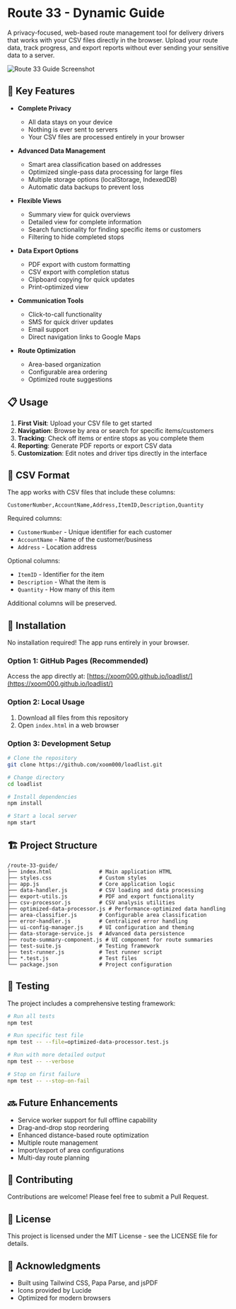 # Route 33 - Dynamic Guide

A privacy-focused, web-based route management tool for delivery drivers that works with your CSV files directly in the browser. Upload your route data, track progress, and export reports without ever sending your sensitive data to a server.

![Route 33 Guide Screenshot](screenshot.png)

## 🌟 Key Features

- **Complete Privacy**
  - All data stays on your device
  - Nothing is ever sent to servers
  - Your CSV files are processed entirely in your browser

- **Advanced Data Management**
  - Smart area classification based on addresses
  - Optimized single-pass data processing for large files
  - Multiple storage options (localStorage, IndexedDB)
  - Automatic data backups to prevent loss

- **Flexible Views**
  - Summary view for quick overviews
  - Detailed view for complete information
  - Search functionality for finding specific items or customers
  - Filtering to hide completed stops

- **Data Export Options**
  - PDF export with custom formatting
  - CSV export with completion status
  - Clipboard copying for quick updates
  - Print-optimized view

- **Communication Tools**
  - Click-to-call functionality
  - SMS for quick driver updates
  - Email support
  - Direct navigation links to Google Maps

- **Route Optimization**
  - Area-based organization
  - Configurable area ordering
  - Optimized route suggestions

## 📋 Usage

1. **First Visit**: Upload your CSV file to get started
2. **Navigation**: Browse by area or search for specific items/customers
3. **Tracking**: Check off items or entire stops as you complete them
4. **Reporting**: Generate PDF reports or export CSV data
5. **Customization**: Edit notes and driver tips directly in the interface

## 🔄 CSV Format

The app works with CSV files that include these columns:

```
CustomerNumber,AccountName,Address,ItemID,Description,Quantity
```

Required columns:
- `CustomerNumber` - Unique identifier for each customer
- `AccountName` - Name of the customer/business
- `Address` - Location address

Optional columns:
- `ItemID` - Identifier for the item
- `Description` - What the item is
- `Quantity` - How many of this item

Additional columns will be preserved.

## 🔧 Installation

No installation required! The app runs entirely in your browser.

### Option 1: GitHub Pages (Recommended)

Access the app directly at: [https://xoom000.github.io/loadlist/](https://xoom000.github.io/loadlist/)

### Option 2: Local Usage

1. Download all files from this repository
2. Open `index.html` in a web browser

### Option 3: Development Setup

```bash
# Clone the repository
git clone https://github.com/xoom000/loadlist.git

# Change directory
cd loadlist

# Install dependencies
npm install

# Start a local server
npm start
```

## 🏗️ Project Structure

```
/route-33-guide/
├── index.html               # Main application HTML
├── styles.css               # Custom styles
├── app.js                   # Core application logic
├── data-handler.js          # CSV loading and data processing
├── export-utils.js          # PDF and export functionality
├── csv-processor.js         # CSV analysis utilities
├── optimized-data-processor.js # Performance-optimized data handling
├── area-classifier.js       # Configurable area classification
├── error-handler.js         # Centralized error handling
├── ui-config-manager.js     # UI configuration and theming
├── data-storage-service.js  # Advanced data persistence
├── route-summary-component.js # UI component for route summaries
├── test-suite.js            # Testing framework
├── test-runner.js           # Test runner script
├── *.test.js                # Test files
└── package.json             # Project configuration
```

## 🧪 Testing

The project includes a comprehensive testing framework:

```bash
# Run all tests
npm test

# Run specific test file
npm test -- --file=optimized-data-processor.test.js

# Run with more detailed output
npm test -- --verbose

# Stop on first failure
npm test -- --stop-on-fail
```

## 🔜 Future Enhancements

- Service worker support for full offline capability
- Drag-and-drop stop reordering
- Enhanced distance-based route optimization
- Multiple route management
- Import/export of area configurations
- Multi-day route planning

## 🤝 Contributing

Contributions are welcome! Please feel free to submit a Pull Request.

## 📄 License

This project is licensed under the MIT License - see the LICENSE file for details.

## 🙏 Acknowledgments

- Built using Tailwind CSS, Papa Parse, and jsPDF
- Icons provided by Lucide
- Optimized for modern browsers
